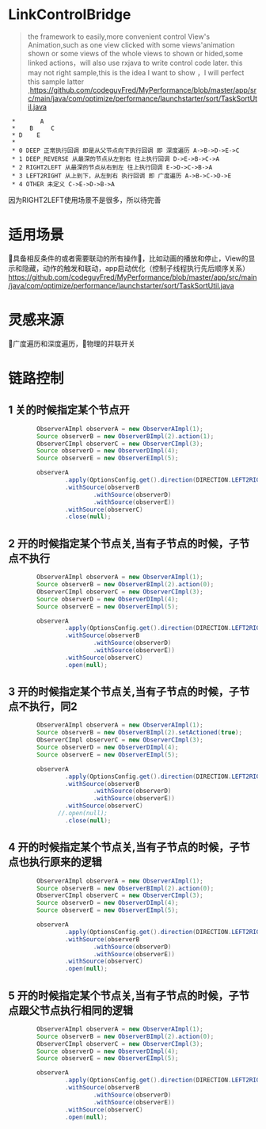 # LinkControlBridge
>the framework to easily,more convenient control View's Animation,such as one view clicked with some views'animation shown or some views of the whole views to shown or hided,some linked actions，will also use rxjava to write control code later.
this may not right sample,this is the idea I want to show ，I will perfect  this sample latter ,https://github.com/codeguyFred/MyPerformance/blob/master/app/src/main/java/com/optimize/performance/launchstarter/sort/TaskSortUtil.java

```
 *       A
 *    B     C
 * D    E
 *
 * 0 DEEP 正常执行回调 即是从父节点向下执行回调 即 深度遍历 A->B->D->E->C
 * 1 DEEP_REVERSE 从最深的节点从左到右 往上执行回调 D->E->B->C->A
 * 2 RIGHT2LEFT 从最深的节点从右到左 往上执行回调 E->D->C->B->A
 * 3 LEFT2RIGHT 从上到下，从左到右 执行回调 即 广度遍历 A->B->C->D->E
 * 4 OTHER 未定义 C->E->D->B->A

```
因为RIGHT2LEFT使用场景不是很多，所以待完善

# 适用场景
具备相反条件的或者需要联动的所有操作，比如动画的播放和停止，View的显示和隐藏，动作的触发和联动，app启动优化（控制子线程执行先后顺序关系）
https://github.com/codeguyFred/MyPerformance/blob/master/app/src/main/java/com/optimize/performance/launchstarter/sort/TaskSortUtil.java

# 灵感来源
广度遍历和深度遍历，物理的并联开关

# 链路控制
## 1 关的时候指定某个节点开
```java
        ObserverAImpl observerA = new ObserverAImpl(1);
        Source observerB = new ObserverBImpl(2).action(1);
        ObserverCImpl observerC = new ObserverCImpl(3);
        Source observerD = new ObserverDImpl(4);
        Source observerE = new ObserverEImpl(5);

        observerA
                .apply(OptionsConfig.get().direction(DIRECTION.LEFT2RIGHT))
                .withSource(observerB
                        .withSource(observerD)
                        .withSource(observerE))
                .withSource(observerC)
                .close(null);
```

## 2 开的时候指定某个节点关,当有子节点的时候，子节点不执行
```java
        ObserverAImpl observerA = new ObserverAImpl(1);
        Source observerB = new ObserverBImpl(2).action(0);
        ObserverCImpl observerC = new ObserverCImpl(3);
        Source observerD = new ObserverDImpl(4);
        Source observerE = new ObserverEImpl(5);

        observerA
                .apply(OptionsConfig.get().direction(DIRECTION.LEFT2RIGHT))
                .withSource(observerB
                        .withSource(observerD)
                        .withSource(observerE))
                .withSource(observerC)
                .open(null);
```
## 3 开的时候指定某个节点关,当有子节点的时候，子节点不执行，同2
```java
        ObserverAImpl observerA = new ObserverAImpl(1);
        Source observerB = new ObserverBImpl(2).setActioned(true);
        ObserverCImpl observerC = new ObserverCImpl(3);
        Source observerD = new ObserverDImpl(4);
        Source observerE = new ObserverEImpl(5);

        observerA
                .apply(OptionsConfig.get().direction(DIRECTION.LEFT2RIGHT))
                .withSource(observerB
                        .withSource(observerD)
                        .withSource(observerE))
                .withSource(observerC)
              //.open(null);
                .close(null);
 ```

## 4 开的时候指定某个节点关,当有子节点的时候，子节点也执行原来的逻辑
```java
        ObserverAImpl observerA = new ObserverAImpl(1);
        Source observerB = new ObserverBImpl(2).action(0);
        ObserverCImpl observerC = new ObserverCImpl(3);
        Source observerD = new ObserverDImpl(4);
        Source observerE = new ObserverEImpl(5);

        observerA
                .apply(OptionsConfig.get().direction(DIRECTION.LEFT2RIGHT).action(1))
                .withSource(observerB
                        .withSource(observerD)
                        .withSource(observerE))
                .withSource(observerC)
                .open(null);
```        

## 5 开的时候指定某个节点关,当有子节点的时候，子节点跟父节点执行相同的逻辑
```java
        ObserverAImpl observerA = new ObserverAImpl(1);
        Source observerB = new ObserverBImpl(2).action(0);
        ObserverCImpl observerC = new ObserverCImpl(3);
        Source observerD = new ObserverDImpl(4);
        Source observerE = new ObserverEImpl(5);

        observerA
                .apply(OptionsConfig.get().direction(DIRECTION.LEFT2RIGHT).action(0))
                .withSource(observerB
                        .withSource(observerD)
                        .withSource(observerE))
                .withSource(observerC)
                .open(null);
```
